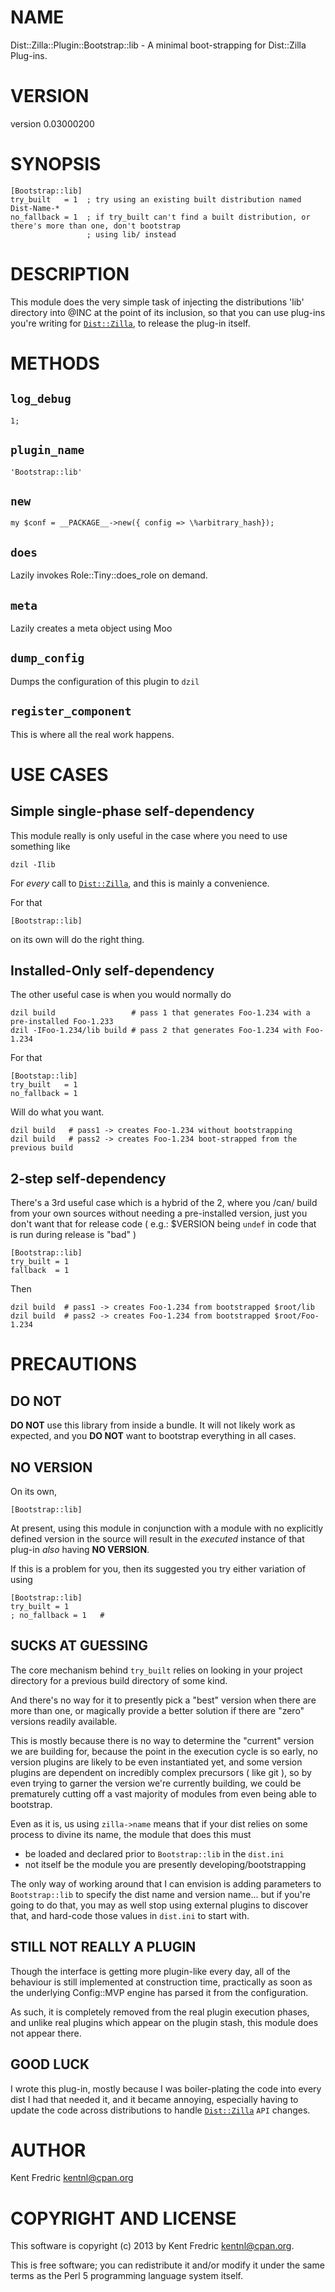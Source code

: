 # NAME

Dist::Zilla::Plugin::Bootstrap::lib - A minimal boot-strapping for Dist::Zilla Plug-ins.

# VERSION

version 0.03000200

# SYNOPSIS

    [Bootstrap::lib]
    try_built   = 1  ; try using an existing built distribution named Dist-Name-*
    no_fallback = 1  ; if try_built can't find a built distribution, or there's more than one, don't bootstrap
                     ; using lib/ instead

# DESCRIPTION

This module does the very simple task of
injecting the distributions 'lib' directory into @INC
at the point of its inclusion, so that you can use
plug-ins you're writing for [`Dist::Zilla`](http://search.cpan.org/perldoc?Dist::Zilla), to release
the plug-in itself.

# METHODS

## `log_debug`
    1;

## `plugin_name`
    'Bootstrap::lib'

## `new`

    my $conf = __PACKAGE__->new({ config => \%arbitrary_hash});

## `does`

Lazily invokes Role::Tiny::does\_role on demand.

## `meta`

Lazily creates a meta object using Moo

## `dump_config`

Dumps the configuration of this plugin to `dzil`

## `register_component`

This is where all the real work happens.

# USE CASES

## Simple single-phase self-dependency

This module really is only useful in the case where you need to use something like

    dzil -Ilib

For _every_ call to [`Dist::Zilla`](http://search.cpan.org/perldoc?Dist::Zilla), and this is mainly a convenience.

For that

    [Bootstrap::lib]

on its own will do the right thing.

## Installed-Only self-dependency

The other useful case is when you would normally do

    dzil build                 # pass 1 that generates Foo-1.234 with a pre-installed Foo-1.233
    dzil -IFoo-1.234/lib build # pass 2 that generates Foo-1.234 with Foo-1.234

For that

    [Bootstap::lib]
    try_built   = 1
    no_fallback = 1

Will do what you want.

    dzil build   # pass1 -> creates Foo-1.234 without bootstrapping
    dzil build   # pass2 -> creates Foo-1.234 boot-strapped from the previous build

## 2-step self-dependency

There's a 3rd useful case which is a hybrid of the 2, where you /can/ build from your own sources without needing a pre-installed version,
just you don't want that for release code ( e.g.: $VERSION being `undef` in code that is run during release is "bad" )

    [Bootstrap::lib]
    try_built = 1
    fallback  = 1

Then

    dzil build  # pass1 -> creates Foo-1.234 from bootstrapped $root/lib
    dzil build  # pass2 -> creates Foo-1.234 from bootstrapped $root/Foo-1.234

# PRECAUTIONS

## DO NOT

__DO NOT__ use this library from inside a bundle. It will not likely work as expected, and you __DO NOT__ want
to bootstrap everything in all cases.

## NO VERSION

On its own,

    [Bootstrap::lib]

At present, using this module in conjunction with a module with no explicitly defined version in the
source will result in the _executed_ instance of that plug-in _also_ having __NO VERSION__.

If this is a problem for you, then its suggested you try either variation of using

    [Bootstrap::lib]
    try_built = 1
    ; no_fallback = 1   #

## SUCKS AT GUESSING

The core mechanism behind `try_built` relies on looking in your project directory for a previous build directory of some kind.

And there's no way for it to presently pick a "best" version when there are more than one, or magically provide a better solution
if there are "zero" versions readily available.

This is mostly because there is no way to determine the "current" version we are building for, because the point in the execution
cycle is so early, no version plugins are likely to be even instantiated yet, and some version plugins are dependent on incredibly
complex precursors ( like git ), so by even trying to garner the version we're currently building, we could be prematurely cutting off
a vast majority of modules from even being able to bootstrap.

Even as it is, us using `zilla->name` means that if your dist relies on some process to divine its name, the module that does this must

- be loaded and declared prior to `Bootstrap::lib` in the `dist.ini`
- not itself be the module you are presently developing/bootstrapping

The only way of working around that I can envision is adding parameters to `Bootstrap::lib` to specify the dist name and version name... but if you're going to do that, you may as well stop using external plugins to discover that, and hard-code those values in `dist.ini` to start with.

## STILL NOT REALLY A PLUGIN

Though the interface is getting more plugin-like every day, all of the behaviour is still implemented at construction time, practically as soon as the underlying Config::MVP engine has parsed it from the configuration.

As such, it is completely removed from the real plugin execution phases, and unlike real plugins which appear on the plugin stash, this module does not appear there.

## GOOD LUCK

I wrote this plug-in, mostly because I was boiler-plating the code into every dist I had that needed it, and
it became annoying, especially having to update the code across distributions to handle
[`Dist::Zilla`](http://search.cpan.org/perldoc?Dist::Zilla) `API` changes.

# AUTHOR

Kent Fredric <kentnl@cpan.org>

# COPYRIGHT AND LICENSE

This software is copyright (c) 2013 by Kent Fredric <kentnl@cpan.org>.

This is free software; you can redistribute it and/or modify it under
the same terms as the Perl 5 programming language system itself.

